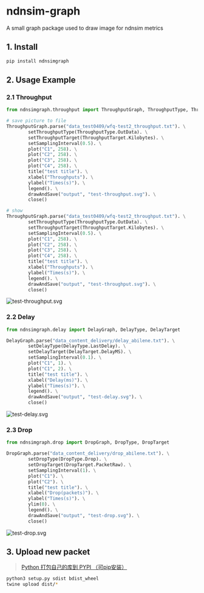 # ndnsim-graph

A small graph package used to draw image for ndnsim metrics

## 1. Install

```bash
pip install ndnsimgraph
```

## 2. Usage Example
### 2.1 Throughput

```python
from ndnsimgraph.throughput import ThroughputGraph, ThroughputType, ThroughputTarget

# save picture to file
ThroughputGraph.parse("data_test0409/wfq-test2_throughput.txt"). \
        setThroughputType(ThroughputType.OutData). \
        setThroughputTarget(ThroughputTarget.Kilobytes). \
        setSamplingInterval(0.5). \
        plot("C1", 258). \
        plot("C2", 258). \
        plot("C3", 258). \
        plot("C4", 258). \
        title("test title"). \
        xlabel("Throughputs"). \
        ylabel("Times(s)"). \
        legend(). \
        drawAndSave("output", "test-throughput.svg"). \
        close()

# show
ThroughputGraph.parse("data_test0409/wfq-test2_throughput.txt"). \
        setThroughputType(ThroughputType.OutData). \
        setThroughputTarget(ThroughputTarget.Kilobytes). \
        setSamplingInterval(0.5). \
        plot("C1", 258). \
        plot("C2", 258). \
        plot("C3", 258). \
        plot("C4", 258). \
        title("test title"). \
        xlabel("Throughputs"). \
        ylabel("Times(s)"). \
        legend(). \
        drawAndSave("output", "test-throughput.svg"). \
        close()
```

![test-throughput.svg](doc/test-throughput.svg)

### 2.2 Delay

```python
from ndnsimgraph.delay import DelayGraph, DelayType, DelayTarget

DelayGraph.parse("data_content_delivery/delay_abilene.txt"). \
        setDelayType(DelayType.LastDelay). \
        setDelayTarget(DelayTarget.DelayMS). \
        setSamplingInterval(0.1). \
        plot("C1", 1). \
        plot("C1", 2). \
        title("test title"). \
        xlabel("Delay(ms)"). \
        ylabel("Times(s)"). \
        legend(). \
        drawAndSave("output", "test-delay.svg"). \
        close()
```

![test-delay.svg](doc/test-delay.svg)

### 2.3 Drop

```python
from ndnsimgraph.drop import DropGraph, DropType, DropTarget

DropGraph.parse("data_content_delivery/drop_abilene.txt"). \
        setDropType(DropType.Drop). \
        setDropTarget(DropTarget.PacketRaw). \
        setSamplingInterval(1). \
        plot("C1"). \
        plot("C2"). \
        title("test title"). \
        xlabel("Drop(packets)"). \
        ylabel("Times(s)"). \
        ylim(0). \
        legend(). \
        drawAndSave("output", "test-drop.svg"). \
        close()
```

![test-drop.svg](doc/test-drop.svg)


## 3. Upload new packet

> [Python 打包自己的库到 PYPI （可pip安装）](https://zhuanlan.zhihu.com/p/79164800)

```bash
python3 setup.py sdist bdist_wheel
twine upload dist/*
```